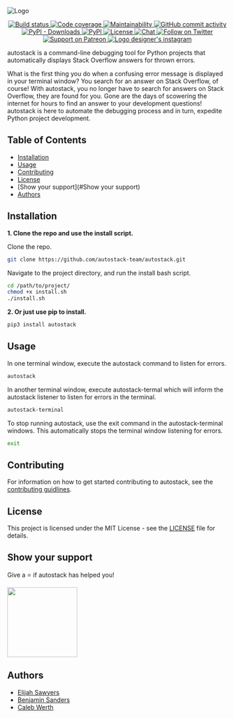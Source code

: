 ![Logo](https://raw.githubusercontent.com/autostack-team/autostack/develop/Logo.png)

<p align="center">
    <a href="https://travis-ci.com/autostack-team/autostack/">
        <img src="https://travis-ci.com/autostack-team/autostack.svg?branch=master"
            alt="Build status"/>
    </a>
    <a href="https://codeclimate.com/github/autostack-team/autostack/test_coverage">
        <img src="https://api.codeclimate.com/v1/badges/4dc7775be0fef62e5492/test_coverage" 
            alt="Code coverage"/>
    </a>
    <a href="https://codeclimate.com/github/autostack-team/autostack/maintainability">
        <img src="https://api.codeclimate.com/v1/badges/4dc7775be0fef62e5492/maintainability" 
            alt="Maintainability"/>
    </a>
    <a href="https://github.com/autostack-team/autostack">
        <img src="https://img.shields.io/github/commit-activity/m/autostack-team/autostack"
            alt="GitHub commit activity"/>
    </a>
    <a href="https://pypi.org/project/autostack/">
        <img src="https://img.shields.io/pypi/dm/autostack"
             alt="PyPI - Downloads"/>
    </a>
    <a href="https://pypi.org/project/autostack/">
        <img src="https://img.shields.io/pypi/v/autostack"
             alt="PyPI"/>
    </a>
    <a href="https://opensource.org/licenses/MIT">
        <img src="https://img.shields.io/badge/License-MIT-orange.svg"
             alt="License"/>
    </a>
    <a href="https://teams.microsoft.com/join/1oa3o6vva07n">
        <img src="https://img.shields.io/badge/Chat-MSTeams-orange.svg"
             alt="Chat"/>
    </a>
    <a href="https://twitter.com/intent/follow?screen_name=autostackteam">
        <img src="https://img.shields.io/twitter/follow/autostackteam.svg?style=social&logo=twitter"
             alt="Follow on Twitter"/>
    </a>
    <a href="https://www.patreon.com/autostack">
        <img src="https://img.shields.io/badge/Support-Patreon-red?logo=patreon"
             alt="Support on Patreon"/>
    </a>
    <a href="https://instagram.com/retractablebearfist?igshid=7qlm4fol0o50">
        <img src="https://img.shields.io/badge/logo%20by-RBF-purple?logo=instagram"
             alt="Logo designer's instagram"/>
    </a>
</p>

autostack is a command-line debugging tool for Python projects that automatically displays Stack Overflow answers for thrown errors.

What is the first thing you do when a confusing error message is displayed in your terminal window? You search for an answer on Stack Overflow, of course! With autostack, you no longer have to search for answers on Stack Overflow, they are found for you. Gone are the days of scowering the internet for hours to find an answer to your development questions! autostack is here to automate the debugging process and in turn, expedite Python project development.

## Table of Contents

* [Installation](#Installation)
* [Usage](#Usage)
* [Contributing](#Contributing)
* [License](#License)
* [Show your support](#Show your support)
* [Authors](#Authors)

## Installation

**1. Clone the repo and use the install script.**

Clone the repo.
```sh
git clone https://github.com/autostack-team/autostack.git
```

Navigate to the project directory, and run the install bash script.
```sh
cd /path/to/project/
chmod +x install.sh
./install.sh 
```

**2. Or just use pip to install.**

```sh
pip3 install autostack
```

## Usage 

In one terminal window, execute the autostack command to listen for errors.
```sh
autostack
```

In another terminal window, execute autostack-termal which will inform the autostack listener to listen for errors in the terminal.
```sh
autostack-terminal
``` 

To stop running autostack, use the exit command in the autostack-terminal windows. This automatically stops the terminal window listening for errors.
```sh
exit
```

## Contributing

For information on how to get started contributing to autostack, see the [contributing guidlines](https://github.com/autostack-team/autostack/blob/master/CONTRIBUTING.md).

## License

This project is licensed under the MIT License - see the [LICENSE](LICENSE) file for details.

## Show your support

Give a ⭐️ if autostack has helped you!

<a href="https://www.patreon.com/autostack">
  <img src="https://c5.patreon.com/external/logo/become_a_patron_button@2x.png" width="160">
</a>

## Authors
* [Elijah Sawyers](https://github.com/elijahsawyers)
* [Benjamin Sanders](https://github.com/BenOSanders)
* [Caleb Werth](https://github.com/cwerth1)
